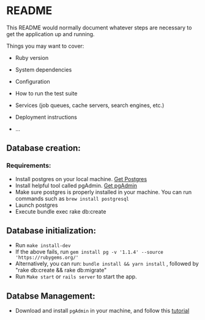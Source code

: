 # README

This README would normally document whatever steps are necessary to get the
application up and running.

Things you may want to cover:

* Ruby version

* System dependencies

* Configuration

* How to run the test suite

* Services (job queues, cache servers, search engines, etc.)

* Deployment instructions

* ...

## Database creation:
 ### Requirements:
 * Install postgres on your local machine. [Get Postgres](https://postgresapp.com)
 * Install helpful tool called pgAdmin. [Get pgAdmin](https://www.pgadmin.org/download/)
 * Make sure postgres is properly installed in your machine. You can run commands such as `brew install postgresql`
 * Launch postgres
 * Execute bundle exec rake db:create


 ## Database initialization:
 * Run `make install-dev`
 * If the above fails, run `gem install pg -v '1.1.4' --source 'https://rubygems.org/'`
 * Alternatively, you can run: `bundle install && yarn install` , followed by "rake db:create && rake db:migrate"
 * Run `Make start` or `rails server` to start the app.

 ## Databse Management:
 * Download and install `pgAdmin` in your machine, and follow this [tutorial](http://www.postgresqltutorial.com/connect-to-postgresql-database/) 